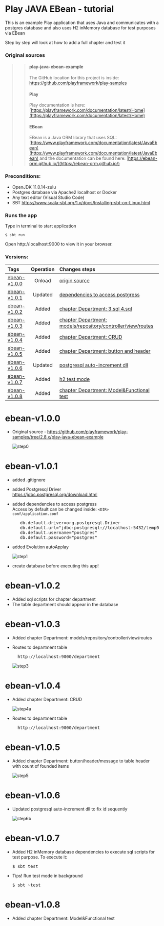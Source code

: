 # Play JAVA EBean - tutorial

This is an example Play application that uses Java and communicates with a postgres database and also uses H2 inMemory database for test purposes via EBean

Step by step will look at how to add a full chapter and test it 

### Original sources
>>#### play-java-ebean-example
>>The GitHub location for this project is inside:
>><https://github.com/playframework/play-samples>
>>
>>#### Play
>>Play documentation is here:
>>[https://playframework.com/documentation/latest/Home](https://playframework.com/documentation/latest/Home)
>>
>>#### EBean
>>EBean is a Java ORM library that uses SQL:
>>[https://www.playframework.com/documentation/latest/JavaEbean](https://www.playframework.com/documentation/latest/JavaEbean)
>>and the documentation can be found here:
>>[https://ebean-orm.github.io/](https://ebean-orm.github.io/)

### Preconditions:
  - OpenJDK 11.0.14-zulu
  - Postgres database via Apache2 localhost or Docker
  - Any text editor (Visual Studio Code)
  - SBT https://www.scala-sbt.org/1.x/docs/Installing-sbt-on-Linux.html
  
### Runs the app
Type in terminal to start application
```
$ sbt run
```

Open http://localhost:9000 to view it in your browser.

### Versions:
| Tags         | Operation | Changes steps                                                      |
| :----------- | :-------: | :----------------------------------------------------------- |
| [ebean-v1.0.0](https://github.com/VoltG3/ebean/commit/3b4f2534404a0a523e784d85014946f012d11411) | Onload    | [origin source](#ebean-v100)                                               |
| [ebean-v1.0.1](https://github.com/VoltG3/ebean/commit/7b3f97d1d1991ac7b4a79b357b1abc957536222e) | Updated   | [dependencies to access postgress](#ebean-v101)                             |
| [ebean-v1.0.2](https://github.com/VoltG3/ebean/commit/63811c1bf2b5502465894b74ef086b050708a51c) | Added     | [chapter Department: 3.sql 4.sql](#ebean-v102)                              |
| [ebean-v1.0.3](https://github.com/VoltG3/ebean/commit/d5384c20df878d6b15724977786e6d965927278a) | Added     | [chapter Department: models/repository/controller/view/routes](#ebean-v103) |
| [ebean-v1.0.4](https://github.com/VoltG3/ebean/commit/6da5b207771c73c32f4c13e31bb6b473aa16cf2d) | Added     | [chapter Department: CRUD](#ebean-v104)                                     |
| [ebean-v1.0.5](https://github.com/VoltG3/ebean/commit/6d9babf4f6891e0008657fea9a4d820902ce7340) | Added     | [chapter Department: button and header](#ebean-v105)                        |
| [ebean-v1.0.6](https://github.com/VoltG3/ebean/commit/a95fc2206875bb21237b304469a5e0b1d0ed9d8f) | Updated   | [postgresql auto-increment dll](#ebean-v106)                                |
| [ebean-v1.0.7](https://github.com/VoltG3/ebean/commit/3f645fc00efde415c267277da1dcdc913f27719d) | Added     | [h2 test mode](#ebean-v107)                                                 |
| [ebean-v1.0.8](https://github.com/VoltG3/ebean/commit/32a34e508a9f5cb7b750ca52121dd2c3824aae28) | Added     | [chapter Department: Model&Functional test](#ebean-v108) |

# ebean-v1.0.0
 - Original source - https://github.com/playframework/play-samples/tree/2.8.x/play-java-ebean-example

   ![step0](ReadMe_img/step0.png) 

                                                             
# ebean-v1.0.1
 - added .gitignore
 - added Postgresql Driver  
   https://jdbc.postgresql.org/download.html
 - added dependencies to access postgress  
   Access by default can be changed inside: <code>&lt;DIR&gt; conf/application.conf</code>  
    
   <pre>
      db.default.driver=org.postgresql.Driver  
      db.default.url="jdbc:postgresql://localhost:5432/temp0"  
      db.default.username="postgres"  
      db.default.password="postgres"  
   </pre>
   
  - added Evolution autoApplay
  
    ![step1](ReadMe_img/step1.png)
  
  - create database before executing this app!

# ebean-v1.0.2
  - Added sql scripts for chapter department
  - The table department should appear in the database

# ebean-v1.0.3
  - Added chapter Department: models/repository/controller/view/routes
  - Routes to department table
  
    <pre>
      http<span>://</span>localhost:9000/department
    </pre>
    
    ![step3](ReadMe_img/step3.png)  
    
# ebean-v1.0.4
  - Added chapter Department: CRUD
 
    ![step4a](ReadMe_img/step4a.png)
 
  - Routes to department table
 
    <pre>
      http<span>://</span>localhost:9000/department
    </pre>
    
# ebean-v1.0.5
  - Added chapter Department: button/header/message to table header with count of founded items
  
    ![step5](ReadMe_img/step5.png)
 
# ebean-v1.0.6
  - Updated postgresql auto-increment dll to fix id sequently
  
    ![step6b](ReadMe_img/step6b.png)
 
# ebean-v1.0.7
  - Added H2 inMemory database dependencies to execute sql scripts for test purpose. To execute it: 
    <pre>$ sbt test</pre>
  
  - Tips! Run test mode in background
    <pre>$ sbt ~test</pre>
    
# ebean-v1.0.8
  - Added chapter Department: Model&Functional test
   
